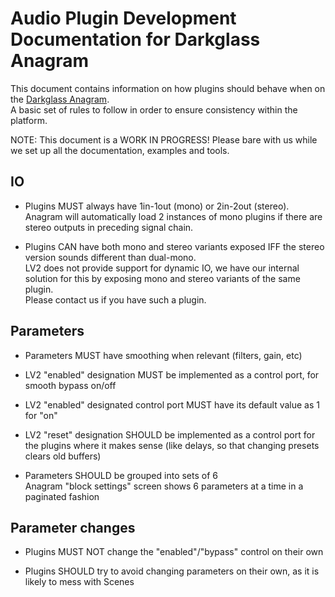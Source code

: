 # Audio Plugin Development Documentation for Darkglass Anagram

This document contains information on how plugins should behave when on the [Darkglass Anagram](https://www.darkglass.com/products/anagram/).  
A basic set of rules to follow in order to ensure consistency within the platform.

NOTE: This document is a WORK IN PROGRESS! Please bare with us while we set up all the documentation, examples and tools.

## IO

- Plugins MUST always have 1in-1out (mono) or 2in-2out (stereo).  
  Anagram will automatically load 2 instances of mono plugins if there are stereo outputs in preceding signal chain.

- Plugins CAN have both mono and stereo variants exposed IFF the stereo version sounds different than dual-mono.  
  LV2 does not provide support for dynamic IO, we have our internal solution for this by exposing mono and stereo variants of the same plugin.  
  Please contact us if you have such a plugin.

## Parameters

- Parameters MUST have smoothing when relevant (filters, gain, etc)

- LV2 "enabled" designation MUST be implemented as a control port, for smooth bypass on/off

- LV2 "enabled" designated control port MUST have its default value as 1 for "on"

- LV2 "reset" designation SHOULD be implemented as a control port for the plugins where it makes sense (like delays, so that changing presets clears old buffers)

- Parameters SHOULD be grouped into sets of 6  
  Anagram "block settings" screen shows 6 parameters at a time in a paginated fashion

## Parameter changes

- Plugins MUST NOT change the "enabled"/"bypass" control on their own

- Plugins SHOULD try to avoid changing parameters on their own, as it is likely to mess with Scenes
